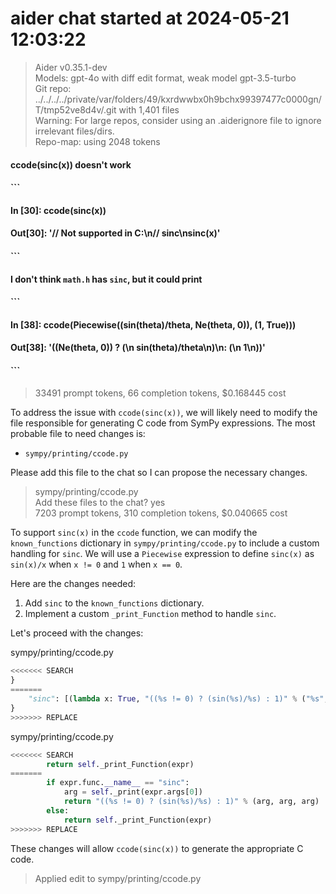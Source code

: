 
# aider chat started at 2024-05-21 12:03:22

> Aider v0.35.1-dev  
> Models: gpt-4o with diff edit format, weak model gpt-3.5-turbo  
> Git repo: ../../../../private/var/folders/49/kxrdwwbx0h9bchx99397477c0000gn/T/tmp52ve8d4v/.git with 1,401 files  
> Warning: For large repos, consider using an .aiderignore file to ignore irrelevant files/dirs.  
> Repo-map: using 2048 tokens  

#### ccode(sinc(x)) doesn't work  
#### ```  
#### In [30]: ccode(sinc(x))  
#### Out[30]: '// Not supported in C:\n// sinc\nsinc(x)'  
#### ```  
####   
#### I don't think `math.h` has `sinc`, but it could print  
####   
#### ```  
#### In [38]: ccode(Piecewise((sin(theta)/theta, Ne(theta, 0)), (1, True)))  
#### Out[38]: '((Ne(theta, 0)) ? (\n   sin(theta)/theta\n)\n: (\n   1\n))'  
#### ```  
####  
> 33491 prompt tokens, 66 completion tokens, $0.168445 cost  

To address the issue with `ccode(sinc(x))`, we will likely need to modify the file responsible for generating C code from SymPy expressions. The most probable file to need changes is:

- `sympy/printing/ccode.py`

Please add this file to the chat so I can propose the necessary changes.

> sympy/printing/ccode.py  
> Add these files to the chat? yes  
> 7203 prompt tokens, 310 completion tokens, $0.040665 cost  

To support `sinc(x)` in the `ccode` function, we can modify the `known_functions` dictionary in `sympy/printing/ccode.py` to include a custom handling for `sinc`. We will use a `Piecewise` expression to define `sinc(x)` as `sin(x)/x` when `x != 0` and `1` when `x == 0`.

Here are the changes needed:

1. Add `sinc` to the `known_functions` dictionary.
2. Implement a custom `_print_Function` method to handle `sinc`.

Let's proceed with the changes:

sympy/printing/ccode.py
```python
<<<<<<< SEARCH
}
=======
    "sinc": [(lambda x: True, "((%s != 0) ? (sin(%s)/%s) : 1)" % ("%s", "%s", "%s"))]
}
>>>>>>> REPLACE
```

sympy/printing/ccode.py
```python
<<<<<<< SEARCH
        return self._print_Function(expr)
=======
        if expr.func.__name__ == "sinc":
            arg = self._print(expr.args[0])
            return "((%s != 0) ? (sin(%s)/%s) : 1)" % (arg, arg, arg)
        else:
            return self._print_Function(expr)
>>>>>>> REPLACE
```

These changes will allow `ccode(sinc(x))` to generate the appropriate C code.

> Applied edit to sympy/printing/ccode.py  
